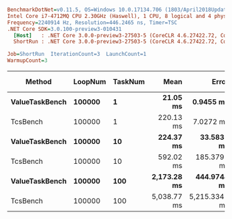 ``` ini

BenchmarkDotNet=v0.11.5, OS=Windows 10.0.17134.706 (1803/April2018Update/Redstone4)
Intel Core i7-4712MQ CPU 2.30GHz (Haswell), 1 CPU, 8 logical and 4 physical cores
Frequency=2240914 Hz, Resolution=446.2465 ns, Timer=TSC
.NET Core SDK=3.0.100-preview3-010431
  [Host]   : .NET Core 3.0.0-preview3-27503-5 (CoreCLR 4.6.27422.72, CoreFX 4.7.19.12807), 64bit RyuJIT
  ShortRun : .NET Core 3.0.0-preview3-27503-5 (CoreCLR 4.6.27422.72, CoreFX 4.7.19.12807), 64bit RyuJIT

Job=ShortRun  IterationCount=3  LaunchCount=1  
WarmupCount=3  

```
|         Method | LoopNum | TaskNum |        Mean |         Error |      StdDev |       Gen 0 | Gen 1 | Gen 2 | Allocated |
|--------------- |-------- |-------- |------------:|--------------:|------------:|------------:|------:|------:|----------:|
| **ValueTaskBench** |  **100000** |       **1** |    **21.05 ms** |     **0.9455 ms** |   **0.0518 ms** |           **-** |     **-** |     **-** |   **2.73 KB** |
|       TcsBench |  100000 |       1 |   220.13 ms |     7.0272 ms |   0.3852 ms |   5000.0000 |     - |     - |    2.6 KB |
| **ValueTaskBench** |  **100000** |      **10** |   **224.37 ms** |    **33.5831 ms** |   **1.8408 ms** |           **-** |     **-** |     **-** |   **4.84 KB** |
|       TcsBench |  100000 |      10 |   592.02 ms |   185.3798 ms |  10.1613 ms |  30000.0000 |     - |     - |   4.91 KB |
| **ValueTaskBench** |  **100000** |     **100** | **2,173.28 ms** |   **444.9744 ms** |  **24.3905 ms** |           **-** |     **-** |     **-** |  **26.14 KB** |
|       TcsBench |  100000 |     100 | 5,038.77 ms | 5,215.3341 ms | 285.8701 ms | 308000.0000 |     - |     - |  28.26 KB |
